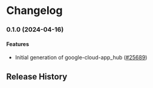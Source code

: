 # Changelog

### 0.1.0 (2024-04-16)

#### Features

* Initial generation of google-cloud-app_hub ([#25689](https://github.com/googleapis/google-cloud-ruby/issues/25689)) 

## Release History
